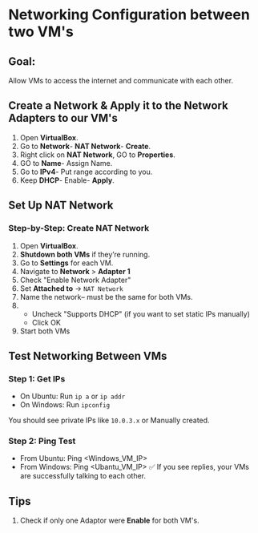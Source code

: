 # Networking Configuration between two VM's 

## Goal:
Allow VMs to access the internet and communicate with each other.

## Create a Network & Apply it to the Network Adapters to our VM's
1. Open **VirtualBox**.
2. Go to **Network**- **NAT Network**- **Create**.
3. Right click on **NAT Network**, GO to **Properties**.
4. GO to **Name**- Assign Name.
5. Go to **IPv4**- Put range according to you.
6.  Keep **DHCP**- Enable- **Apply**.

## Set Up NAT Network 
### Step-by-Step: Create NAT Network
1. Open **VirtualBox**.
2. **Shutdown both VMs** if they’re running.
3. Go to **Settings** for each VM.
4. Navigate to **Network** > **Adapter 1**
5. Check "Enable Network Adapter"
6. Set **Attached to** → `NAT Network`
7. Name the network– must be the same for both VMs.
8. - Uncheck "Supports DHCP" (if you want to set static IPs manually)
   - Click OK
9. Start both VMs

## Test Networking Between VMs
### Step 1: Get IPs
- On Ubuntu: Run `ip a` or `ip addr`
- On Windows: Run `ipconfig`

You should see private IPs like `10.0.3.x` or Manually created.

### Step 2: Ping Test
- From Ubuntu: Ping <Windows_VM_IP>
- From Windows: Ping <Ubantu_VM_IP>
✅ If you see replies, your VMs are successfully talking to each other.

## Tips
1. Check if only one Adaptor were **Enable** for both VM's.
